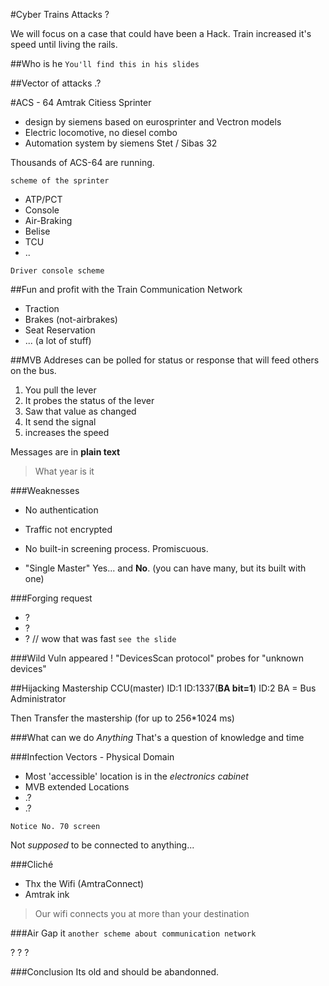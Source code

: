 #Cyber Trains Attacks ?

We will focus on a case that could have been a Hack.
Train increased it's speed until living the rails.

##Who is he
`You'll find this in his slides`

##Vector of attacks
.?

#ACS - 64
Amtrak Citiess Sprinter
* design by siemens based on eurosprinter and Vectron models
* Electric locomotive, no diesel combo
* Automation system by siemens Stet / Sibas 32

Thousands of ACS-64 are running.

`scheme of the sprinter`
* ATP/PCT 
* Console
* Air-Braking
* Belise
* TCU
* ..

`Driver console scheme`

##Fun and profit with the Train Communication Network
* Traction
* Brakes (not-airbrakes)
* Seat Reservation
* ... (a lot of stuff)

##MVB 
Addreses can be polled for status or response that will feed others on the bus.
1. You pull the lever
2. It probes the status of the lever
3. Saw that value as changed
4. It send the signal
5. increases the speed

Messages are in **plain text**
> What year is it 

###Weaknesses
* No authentication
* Traffic not encrypted
* No built-in screening process. Promiscuous.

* "Single Master" Yes... and **No**. (you can have many, but its built with one)

###Forging request
* ?
* ?
* ?
// wow that was fast
`see the slide`

###Wild Vuln appeared !
"DevicesScan protocol" probes for "unknown devices"

##Hijacking Mastership
CCU(master) ID:1 ID:1337(**BA bit=1**) ID:2
BA = Bus Administrator

Then Transfer the mastership  (for up to 256*1024 ms)

###What can we do
*Anything*
That's a question of knowledge and time

###Infection Vectors - Physical Domain
* Most 'accessible' location is in the *electronics cabinet*
* MVB extended Locations
* .?
* .?

`Notice No. 70 screen`

Not *supposed* to be connected to anything...

###Cliché
* Thx the Wifi (AmtraConnect)
* Amtrak ink

> Our wifi connects you at more than your destination

###Air Gap it
`another scheme about communication network`

?
?
?

###Conclusion
Its old and should be abandonned.


